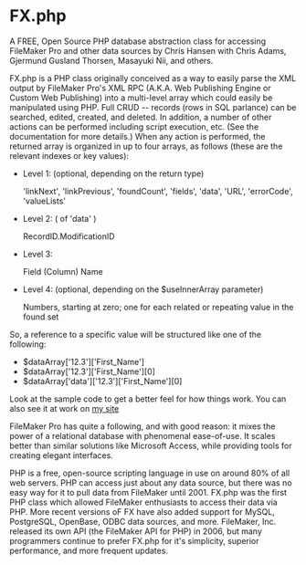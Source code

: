# FX.php

A FREE, Open Source PHP database abstraction class for accessing FileMaker Pro and other data sources
by Chris Hansen with Chris Adams, Gjermund Gusland Thorsen, Masayuki Nii, and others.

FX.php is a PHP class originally conceived as a way to easily parse the XML output by FileMaker Pro's XML RPC (A.K.A. Web Publishing Engine or Custom Web Publishing) into a multi-level array which could easily be manipulated using PHP.  Full CRUD -- records (rows in SQL parlance) can be searched, edited, created, and deleted.  In addition, a number of other actions can be performed including script execution, etc.  (See the documentation for more details.)  When any action is performed, the returned array is organized in up to four arrays, as follows (these are the relevant indexes or key values):

* Level 1: (optional, depending on the return type)

    'linkNext', 'linkPrevious', 'foundCount', 'fields', 'data', 'URL', 'errorCode', 'valueLists'

* Level 2: ( of 'data' )

    RecordID.ModificationID

* Level 3:

    Field (Column) Name

* Level 4: (optional, depending on the $useInnerArray parameter)

    Numbers, starting at zero; one for each related or repeating value in the found set

So, a reference to a specific value will be structured like one of the following:

* $dataArray['12.3']['First_Name']
* $dataArray['12.3']['First_Name'][0]
* $dataArray['data']['12.3']['First_Name'][0]

Look at the sample code to get a better feel for how things work.  You can also see it at work on [my site]( http://www.iviking.org/FX.php/ )


FileMaker Pro has quite a following, and with good reason:  it mixes the power of a relational database with phenomenal ease-of-use.  It scales better than similar solutions like Microsoft Access, while providing tools for creating elegant interfaces.

PHP is a free, open-source scripting language in use on around 80% of all web servers. PHP can access just about any data source, but there was no easy way for it to pull data from FileMaker until 2001.  FX.php was the first PHP class which allowed FileMaker enthusiasts to access their data via PHP.  More recent versions oF FX have also added support for MySQL, PostgreSQL, OpenBase, ODBC data sources, and more.  FileMaker, Inc. released its own API (the FileMaker API for PHP) in 2006, but many programmers continue to prefer FX.php for it's simplicity, superior performance, and more frequent updates.

